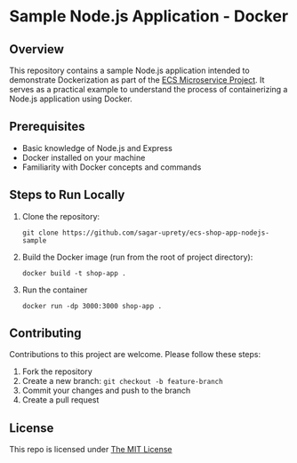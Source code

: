 # Sample Node.js Application - Docker

## Overview
This repository contains a sample Node.js application intended to demonstrate Dockerization as part of the [ECS Microservice Project](https://github.com/sagar-uprety/ecs-on-ec2-terraform.git). It serves as a practical example to understand the process of containerizing a Node.js application using Docker.

## Prerequisites
- Basic knowledge of Node.js and Express
- Docker installed on your machine
- Familiarity with Docker concepts and commands

## Steps to Run Locally 
1. Clone the repository:
    
    ```git clone https://github.com/sagar-uprety/ecs-shop-app-nodejs-sample```

2.  Build the Docker image (run from the root of project directory):

    ```
    docker build -t shop-app .
    ```

3. Run the container

    ```
    docker run -dp 3000:3000 shop-app .
    ```



## Contributing
Contributions to this project are welcome. Please follow these steps:
1. Fork the repository
2. Create a new branch: `git checkout -b feature-branch`
3. Commit your changes and push to the branch
4. Create a pull request

## License
This repo is licensed under [The MIT License](https://opensource.org/license/mit/)

